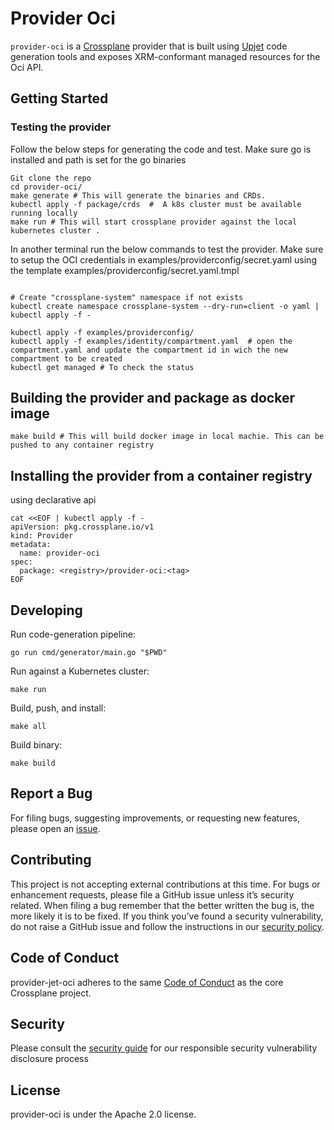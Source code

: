 # Provider Oci

`provider-oci` is a [Crossplane](https://crossplane.io/) provider that
is built using [Upjet](https://github.com/upbound/upjet) code
generation tools and exposes XRM-conformant managed resources for the
Oci API.

## Getting Started

### Testing the provider 

Follow the below steps for generating the code and test.
Make sure go is installed and path is set for the go binaries
```
Git clone the repo 
cd provider-oci/
make generate # This will generate the binaries and CRDs.
kubectl apply -f package/crds  #  A k8s cluster must be available running locally
make run # This will start crossplane provider against the local kubernetes cluster .
```
In another terminal run the below commands to test the provider. 
Make sure to setup the OCI credentials in examples/providerconfig/secret.yaml using the template examples/providerconfig/secret.yaml.tmpl
```

# Create "crossplane-system" namespace if not exists
kubectl create namespace crossplane-system --dry-run=client -o yaml | kubectl apply -f -

kubectl apply -f examples/providerconfig/
kubectl apply -f examples/identity/compartment.yaml  # open the compartment.yaml and update the compartment id in wich the new compartment to be created
kubectl get managed # To check the status
```
## Building the provider and package as docker image
```
make build # This will build docker image in local machie. This can be pushed to any container registry

```

## Installing the provider from a container registry 
using declarative api
```
cat <<EOF | kubectl apply -f -
apiVersion: pkg.crossplane.io/v1
kind: Provider
metadata:
  name: provider-oci
spec:
  package: <registry>/provider-oci:<tag>
EOF
```

## Developing

Run code-generation pipeline:
```console
go run cmd/generator/main.go "$PWD"
```

Run against a Kubernetes cluster:

```console
make run
```

Build, push, and install:

```console
make all
```

Build binary:

```console
make build
```

## Report a Bug

For filing bugs, suggesting improvements, or requesting new features, please
open an [issue](https://github.com/oracle-samples/provider-oci/issues).


## Contributing

This project is not accepting external contributions at this time. For bugs or enhancement requests, please file a GitHub issue unless it’s security related. When filing a bug remember that the better written the bug is, the more likely it is to be fixed. If you think you’ve found a security vulnerability, do not raise a GitHub issue and follow the instructions in our [security policy](./SECURITY.md).

## Code of Conduct

provider-jet-oci adheres to the same [Code of
Conduct](https://github.com/crossplane/crossplane/blob/master/CODE_OF_CONDUCT.md)
as the core Crossplane project.

## Security

Please consult the [security guide](./SECURITY.md) for our responsible security vulnerability disclosure process

## License

provider-oci is under the Apache 2.0 license.
